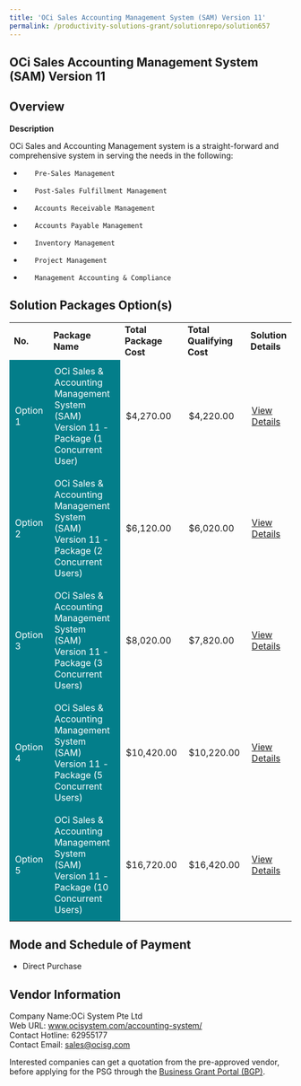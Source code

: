 ```yaml
---
title: 'OCi Sales Accounting Management System (SAM) Version 11'
permalink: /productivity-solutions-grant/solutionrepo/solution657
---
```


## OCi Sales Accounting Management System (SAM) Version 11

## Overview

**Description**

OCi Sales and Accounting Management system is a straight-forward and comprehensive system in serving the needs in the following:
 
-        Pre-Sales Management
-        Post-Sales Fulfillment Management
-        Accounts Receivable Management
-        Accounts Payable Management
-        Inventory Management
-        Project Management
-        Management Accounting & Compliance

## Solution Packages Option(s)

<table>
<tr>
<td><b>No.</b></td>
<td><b>Package Name</b></td>
<td><b>Total Package Cost</b></td>
<td><b>Total Qualifying Cost</b></td>
<td><b>Solution Details</b></td>
</tr>
<tr>
<td style='padding: 10px; background-color: #037E8A; color: #FFFFFF;'>Option 1</td>
<td style='padding: 10px; background-color: #037E8A; color: #FFFFFF;'>OCi Sales & Accounting Management System (SAM) Version 11 -Package (1 Concurrent User)</td>
<td style='padding: 10px;'>$4,270.00</td>
<td style='padding: 10px;'>$4,220.00</td>
<td style='padding: 10px;'><a href='https://www.gobusiness.gov.sg/images/psg/Desensitised_OCi_SYSTEMS_20200267_Annex_3_20200707122945_Part_1.pdf' target='_blank'>View Details</a></td>
</tr>
<tr>
<td style='padding: 10px; background-color: #037E8A; color: #FFFFFF;'>Option 2</td>
<td style='padding: 10px; background-color: #037E8A; color: #FFFFFF;'>OCi Sales & Accounting Management System (SAM) Version 11 -Package (2 Concurrent Users)</td>
<td style='padding: 10px;'>$6,120.00</td>
<td style='padding: 10px;'>$6,020.00</td>
<td style='padding: 10px;'><a href='https://www.gobusiness.gov.sg/images/psg/Desensitised_OCi_SYSTEMS_20200267_Annex_3_20200707122945_Part_2.pdf' target='_blank'>View Details</a></td>
</tr>
<tr>
<td style='padding: 10px; background-color: #037E8A; color: #FFFFFF;'>Option 3</td>
<td style='padding: 10px; background-color: #037E8A; color: #FFFFFF;'>OCi Sales & Accounting Management System (SAM) Version 11 -Package (3 Concurrent Users)</td>
<td style='padding: 10px;'>$8,020.00</td>
<td style='padding: 10px;'>$7,820.00</td>
<td style='padding: 10px;'><a href='https://www.gobusiness.gov.sg/images/psg/Desensitised_OCi_SYSTEMS_20200267_Annex_3_20200707122945_Part_3.pdf' target='_blank'>View Details</a></td>
</tr>
<tr>
<td style='padding: 10px; background-color: #037E8A; color: #FFFFFF;'>Option 4</td>
<td style='padding: 10px; background-color: #037E8A; color: #FFFFFF;'>OCi Sales & Accounting Management System (SAM) Version 11 -Package (5 Concurrent Users)</td>
<td style='padding: 10px;'>$10,420.00</td>
<td style='padding: 10px;'>$10,220.00</td>
<td style='padding: 10px;'><a href='https://www.gobusiness.gov.sg/images/psg/Desensitised_OCi_SYSTEMS_20200267_Annex_3_20200707122945_Part_4.pdf' target='_blank'>View Details</a></td>
</tr>
<tr>
<td style='padding: 10px; background-color: #037E8A; color: #FFFFFF;'>Option 5</td>
<td style='padding: 10px; background-color: #037E8A; color: #FFFFFF;'>OCi Sales & Accounting Management System (SAM) Version 11 -Package (10 Concurrent Users)</td>
<td style='padding: 10px;'>$16,720.00</td>
<td style='padding: 10px;'>$16,420.00</td>
<td style='padding: 10px;'><a href='https://www.gobusiness.gov.sg/images/psg/Desensitised_OCi_SYSTEMS_20200267_Annex_3_20200707122945_Part_5.pdf' target='_blank'>View Details</a></td>
</tr>
</table>

## Mode and Schedule of Payment

 - Direct Purchase

## Vendor Information

 Company Name:OCi System Pte Ltd <br>Web URL: www.ocisystem.com/accounting-system/ <br>Contact Hotline: 62955177 <br>Contact Email: sales@ocisg.com <br>

Interested companies can get a quotation from the pre-approved vendor, before applying for the PSG through the <a href='https://www.businessgrants.gov.sg/' target='_blank' rel='noopener'>Business Grant Portal (BGP)</a>.

<script src="/jquery/resize-tables.js"></script>
